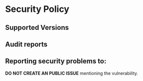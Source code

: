 # Security Policy


## Supported Versions


## Audit reports


<a name="reporting"></a>
## Reporting security problems to:
**DO NOT CREATE AN PUBLIC ISSUE** mentioning the vulnerability.
